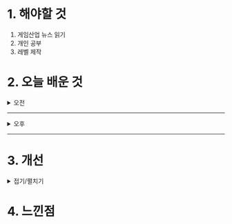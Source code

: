 
# 1. 해야할 것

1. 게임산업 뉴스 읽기 
2. 개인 공부  
3. 레벨 제작



# 2. 오늘 배운 것

<details>
<summary>오전</summary>

## 오늘의 뉴스
### [기사: 킹오파 스튜디오](https://www.inven.co.kr/webzine/news/?news=302010)
![image](https://github.com/user-attachments/assets/abcb6405-7724-42cf-b0d3-9b33e063eff8)
```
킹오파 스튜디오가 만들어졌다.
내가 개인적으로 좋아하는 격투 IP라서 잘 되면 좋겠다고 바랬는데
이번에 전문 스튜디오가 생겨서 멋진 캐릭터들이 활약할 수 있는 세계관과 게임이 만들어졌으면 좋겠다.
```
</details>

****

<details>
<summary>오후</summary>


</details>

****


# 3. 개선


<details>
<summary>접기/펼치기</summary>


</details>



# 4. 느낀점


